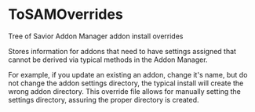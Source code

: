 # ToSAMOverrides
Tree of Savior Addon Manager addon install overrides

Stores information for addons that need to have settings assigned that cannot be derived via typical methods in the Addon Manager.  

For example, if you update an existing an addon, change it's name, but do not change the addon settings directory, the typical 
install will create the wrong addon directory.  This override file allows for manually setting the settings directory, assuring the 
proper directory is created.
